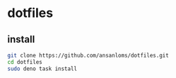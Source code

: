 # dotfiles

## install

```sh
git clone https://github.com/ansanloms/dotfiles.git
cd dotfiles
sudo deno task install
```
